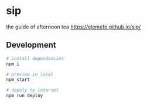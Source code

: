 # sip
the guide of afternoon tea https://elemefe.github.io/sip/


## Development

```bash
# install dependencies
npm i

# preview in local
npm start

# depoly to internet
npm run deploy
